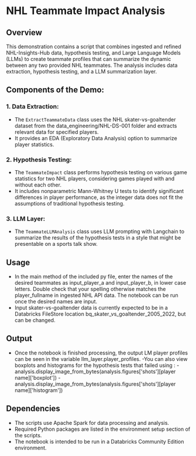 # NHL Teammate Impact Analysis

## Overview

This demonstration contains a script that combines ingested and refined NHL-Insights-Hub data, hypothesis testing, and Large Language Models (LLMs) to create teammate profiles that can summarize the dynamic between any two provided NHL teammates. The analysis includes data extraction, hypothesis testing, and a LLM summarization layer.

## Components of the Demo:

### 1. **Data Extraction:**

- The `ExtractTeammateData` class uses the NHL skater-vs-goaltender dataset from the data_engineering/NHL-DS-001 folder and extracts relevant data for specified players.
- It provides an EDA (Exploratory Data Analysis) option to summarize player statistics.

### 2. **Hypothesis Testing:**

- The `TeammateImpact` class performs hypothesis testing on various game statistics for two NHL players, considering games played with and without each other.
- It includes nonparametric Mann-Whitney U tests to identify significant differences in player performance, as the integer data does not fit the assumptions of traditional hypothesis testing.

### 3. **LLM Layer:**

- The `TeammateLLMAnalysis` class uses LLM prompting with Langchain to summarize the results of the hypothesis tests in a style that might be presentable on a sports talk show.


## Usage

- In the main method of the included py file, enter the names of the desired teammates as input_player_a and input_player_b, in lower case letters.  Double check that your spelling otherwise matches the player_fullname in ingested NHL API data.  The notebook can be run once the desired names are input.
- Input skater-vs-goaltender data is currently expected to be in a Databricks FileStore location bq_skater_vs_goaltender_2005_2022, but can be changed.

## Output

- Once the notebook is finished processing, the output LM player profiles can be seen in the variable llm_layer.player_profiles.
-You can also view boxplots and histograms for the hypothesis tests that failed using :
    -analysis.display_image_from_bytes(analysis.figures['shots'][player name]['boxplot'])
    -analysis.display_image_from_bytes(analysis.figures['shots'][player name]['histogram'])


## Dependencies

- The scripts use Apache Spark for data processing and analysis.
- Required Python packages are listed in the environment setup section of the scripts.
- The notebook is intended to be run in a Databricks Community Edition environment.

